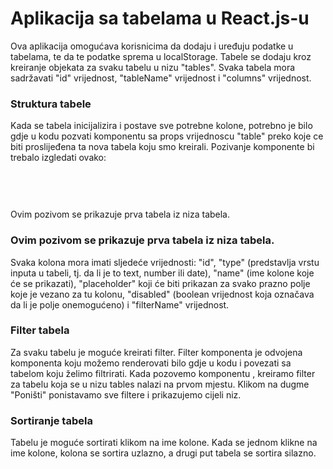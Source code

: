 <h1>Aplikacija sa tabelama u React.js-u</h1>

<p>
  Ova aplikacija omogućava korisnicima da dodaju i uređuju podatke u tabelama,
  te da te podatke sprema u localStorage. Tabele se dodaju kroz kreiranje
  objekata za svaku tabelu u nizu "tables". Svaka tabela mora sadržavati "id"
  vrijednost, "tableName" vrijednost i "columns" vrijednost.
</p>

<h3>Struktura tabele
</h3>

<p>Kada se tabela inicijalizira i postave sve potrebne kolone, potrebno je bilo gdje u kodu pozvati <Table /> komponentu sa props vrijednoscu "table" preko koje ce biti proslijeđena ta nova tabela koju smo kreirali. Pozivanje komponente bi trebalo izgledati ovako:
</p>

<code>
    <Table table={tables[0]} />
</code>

<p>Ovim pozivom se prikazuje prva tabela iz niza tabela.
</p>

<h3>Ovim pozivom se prikazuje prva tabela iz niza tabela.</h3>

<p>Svaka kolona mora imati sljedeće vrijednosti: "id", "type" (predstavlja vrstu inputa u tabeli, tj. da li je to text, number ili date), "name" (ime kolone koje će se prikazati), "placeholder" koji će biti prikazan za svako prazno polje koje je vezano za tu kolonu, "disabled" (boolean vrijednost koja označava da li je polje onemogućeno) i "filterName" vrijednost.
</p>

<h3>Filter tabela
</h3>

<p>Za svaku tabelu je moguće kreirati filter. Filter komponenta je odvojena komponenta koju možemo renderovati bilo gdje u kodu i povezati sa tabelom koju želimo filtrirati. Kada pozovemo komponentu <code><FilterTable table={tables[0]} /></code>, kreiramo filter za tabelu koja se u nizu tables nalazi na prvom mjestu. Klikom na dugme "Poništi" ponistavamo sve filtere i prikazujemo cijeli niz.</p>

<h3>Sortiranje tabela
</h3>

<p>Tabelu je moguće sortirati klikom na ime kolone. Kada se jednom klikne na ime kolone, kolona se sortira uzlazno, a drugi put tabela se sortira silazno.</p>